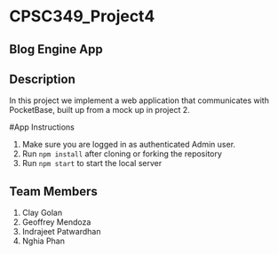 # CPSC349_Project4
## Blog Engine App
## Description
In this project we implement a web application that communicates with PocketBase, built up from a mock up in project 2.  

#App Instructions
1. Make sure you are logged in as authenticated Admin user.
2. Run ```npm install``` after cloning or forking the repository
3. Run ```npm start``` to start the local server

## Team Members
1. Clay Golan
2. Geoffrey Mendoza
3. Indrajeet Patwardhan
4. Nghia Phan
